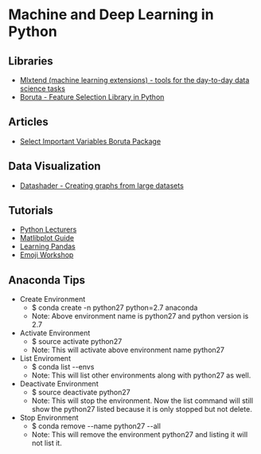 # Machine and Deep Learning in Python #

## Libraries ##
 - [Mlxtend (machine learning extensions) - tools for the day-to-day data science tasks](http://rasbt.github.io/mlxtend/)
 - [Boruta - Feature Selection Library in Python](https://m2.icm.edu.pl/boruta/)

## Articles ##
 - [Select Important Variables Boruta Package](https://www.analyticsvidhya.com/blog/2016/03/select-important-variables-boruta-package/)

## Data Visualization ##
 - [Datashader - Creating graphs from large datasets](http://datashader.readthedocs.io/en/latest/)
## Tutorials ##
 - [Python Lecturers](http://nbviewer.jupyter.org/github/jrjohansson/scientific-python-lectures/tree/master/)
 - [Matlibplot Guide](http://nbviewer.jupyter.org/github/jrjohansson/scientific-python-lectures/blob/master/Lecture-4-Matplotlib.ipynb)
 - [Learning Pandas](https://bitbucket.org/hrojas/learn-pandas)
 - [Emoji Workshop](https://github.com/Avkash/mldl/blob/master/pages/emoji_workshop.md)

## Anaconda Tips ##
 - Create Environment
   - $ conda create -n python27 python=2.7 anaconda
   - Note: Above environment name is python27 and python version is 2.7
 - Activate Environment
   - $ source activate python27
   - Note: This will activate above environment name python27
 - List Enviroment
   - $ conda list --envs
   - Note: This will list other environments along with python27 as well. 
 - Deactivate Environment
   - $ source deactivate python27
   - Note: This will stop the environment. Now the list command will still show the python27 listed because it is only stopped but not delete.
 - Stop Environment
   - $ conda remove --name python27 --all
   - Note: This will remove the environment python27 and listing it will not list it. 
   
